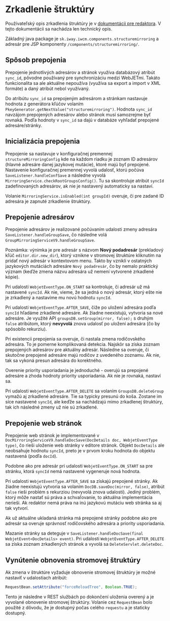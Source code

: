 # Zrkadlenie štruktúry

Používateľský opis zrkadlenia štruktúry je v [dokumentácii pre redaktora](../../redactor/apps/docmirroring/README.md). V tejto dokumentácii sa nachádza len technický opis.

Základný java package je ```sk.iway.iwcm.components.structuremirroring``` a adresár pre JSP komponenty ```/components/structuremirroring/```.

## Spôsob prepojenia

Prepojenie jednotlivých adresárov a stránok využíva databázový atribút ```sync_id```, pôvodne používaný pre synchronizáciu medzi WebJETmi. Takáto funkcionalita sa ale aktuálne nepoužíva (využíva sa export a import v XML formáte) a daný atribút nebol využívaný.

Do atribútu ```sync_id``` sa prepojeným adresárom a stránkam nastavuje hodnota z generátora kľúčov volaním ```PkeyGenerator.getNextValue("structuremirroring")```. Hodnota ```sync_id``` navzájom prepojených adresárov alebo stránok musí samozrejme byť rovnaká. Podľa hodnoty v ```sync_id``` sa dajú v databáze vyhľadať prepojené adresáre/stránky.

## Inicializácia prepojenia

Prepojenie sa nastavuje v konfiguračnej premennej ```structureMirroringConfig``` kde na každom riadku je zoznam ID adresárov (hlavné adresáre danej jazykovej mutácie), ktoré majú byť prepojené. Nastavenie konfiguračnej premennej vyvolá udalosť, ktorú počúva ```SaveListener.handleConfSave``` a následne vyvolá ```MirroringService.checkRootGroupsConfig()```. Tu sa skontroluje atribút ```syncId``` zadefinovaných adresárov, ak nie je nastavený automaticky sa nastaví.

Volanie ```MirroringService.isEnabled(int groupId)``` overuje, či pre zadané ID adresára je zapnuté zrkadlenie štruktúry.

## Prepojenie adresárov

Prepojenie adresárov je realizované počúvaním udalosti zmeny adresára ```SaveListener.handleGroupSave```, čo následne volá ```GroupMirroringServiceV9.handleGroupSave```.

Poznámka: výnimka je pre adresár s názvom **Nový podadresár** (prekladový kľúč ```editor.dir.new_dir```), ktorý vznikne v stromovej štruktúre kliknutím na pridať nový adresár v kontextovom menu. Takto by vznikli v ostatných jazykových mutáciách adresáre ```Nový podadresár```, čo by nemalo praktický význam (keďže zmena názvu adresára už nemení vytvorené zrkadlené kópie).

Pri udalosti ```WebjetEventType.ON_START``` sa kontroluje, či adresár už má nastavené ```syncId```. Ak nie, vieme, že sa jedná o nový adresár, ktorý ešte nie je zrkadlený a nastavíme mu novú hodnotu ```syncId```.

Pri udalosti ```WebjetEventType.AFTER_SAVE```, čiže po uložení adresára podľa ```syncId``` hľadáme zrkadlené adresáre. Ak žiadne neexistujú, vytvoria sa nové adresáre. Je využité API ```groupsDB.setGroup(mirror, false);``` s druhým ```false``` atribútom, ktorý **nevyvolá** znova udalosť po uložení adresára (čo by spôsobilo rekurziu).

Pri existencii prepojenia sa overuje, či nastala zmena rodičovského adresára. To je pomerne komplikovaná detekcia. Najskôr sa získa zoznam prepojených adresárov pre aktuálny adresár. Následne sa overuje, či skutočne prepojené adresáre majú rodičov z uvedeného zoznamu. Ak nie, tak sa vykoná presun adresára do korektného.

Overenie priority usporiadania je jednoduché - overujú sa prepojené adresáre a zhoda hodnoty priority usporiadania. Ak nie je rovnaká, nastaví sa.

Pri udalosti ```WebjetEventType.AFTER_DELETE``` sa volaním ```GroupsDB.deleteGroup``` vymažú aj zrkadlené adresáre. Tie sa typicky presunú do koša. Zostane im síce nastavené ```syncId```, ale keďže sa nachádzajú mimo zrkadlenej štruktúry, tak ich následné zmeny už nie sú zrkadlené.

## Prepojenie web stránok

Prepojenie web stránok je implementované v ```DocMirroringServiceV9.handleDocSave(DocDetails doc, WebjetEventType type)```, čo rieši uloženie web stránky v editore stránok. Objekt ```DocDetails``` ale neobsahuje hodnotu ```syncId```, preto je v prvom kroku hodnota do objektu nastavená (podľa ```docId```).

Podobne ako pre adresár pri udalosti ```WebjetEventType.ON_START``` sa pre stránku, ktorá ```syncId``` nemá nastavené vygeneruje nová hodnota.

Pri udalosti ```WebjetEventType.AFTER_SAVE``` sa získajú prepojené stránky. Ak žiadne neexistujú vytvoria sa volaním ```DocDB.saveDoc(mirror, false)```, atribút ```false``` rieši problém s rekurziou (nevyvolá znova udalosti). Jediný problém, ktorý môže nastať sú práva a schvaľovanie, to aktuálna implementácia nerieši. Ak redaktor nemá práva na inú jazykovú mutáciu web stránka sa aj tak vytvorí.

Ak už aktuálne ukladaná stránka má prepojené stránky podobne ako pre adresár sa overuje správnosť rodičovského adresára a priority usporiadania.

Mazanie stránky sa deteguje v ```SaveListener.handleDocSave(final WebjetEvent<DocDetails> event)```. Pri udalosti ```WebjetEventType.AFTER_DELETE``` sa získa zoznam zrkadlených stránok a vyvolá sa ```DeleteServlet.deleteDoc```.

## Vynútenie obnovenia stromovej štruktúry

Ak zmena v štruktúre vyžaduje obnovenie stromovej štruktúry je možné nastaviť v udalostiach atribút:

```java
RequestBean.setAttribute("forceReloadTree", Boolean.TRUE);
```

Tento je následne v REST službách po dokončení uloženia overený a je vyvolané obnovenie stromovej štruktúry. Volanie cez ```RequestBean``` bolo použité z dôvodu, že je dostupný počas celého ```requestu``` a je staticky dostupný.

